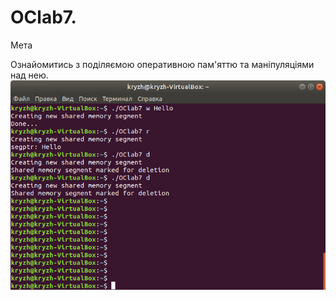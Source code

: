# OClab7.
Мета

Ознайомитись з поділяємою оперативною пам'яттю та маніпуляціями над нею.
![](https://github.com/PavelVovcharuk/OClab7./blob/master/%D0%A1%D0%BD%D0%B8%D0%BC%D0%BE%D0%BA%20%D1%8D%D0%BA%D1%80%D0%B0%D0%BD%D0%B0%20%D0%BE%D1%82%202018-05-13%2023-37-11.png)
